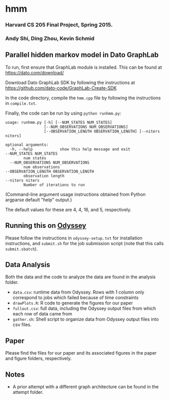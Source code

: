 # hmm
### Harvard CS 205 Final Project, Spring 2015. 
### Andy Shi, Ding Zhou, Kevin Schmid

## Parallel hidden markov model in Dato GraphLab

To run, first ensure that GraphLab module is installed. This can be found at https://dato.com/download/

Download Dato GraphLab SDK by following the instructions at https://github.com/dato-code/GraphLab-Create-SDK

In the code directory, compile the `hmm.cpp` file by following the instructions in `compile.txt`.

Finally, the code can be run by using `python runhmm.py`:
```
usage: runhmm.py [-h] [--NUM_STATES NUM_STATES]
                 [--NUM_OBSERVATIONS NUM_OBSERVATIONS]
                 [--OBSERVATION_LENGTH OBSERVATION_LENGTH] [--niters niters]

optional arguments:
  -h, --help            show this help message and exit
--NUM_STATES NUM_STATES
		num states
  --NUM_OBSERVATIONS NUM_OBSERVATIONS
		num observations
--OBSERVATION_LENGTH OBSERVATION_LENGTH
		observation length
--niters niters
		Number of iterations to run
```
(Command-line argument usage instructions obtained from Python argparse default "help" output.)
  
The default values for these are 4, 4, 16, and 5, respectively. 

## Running this on [Odyssey](rc.fas.harvard.edu)
Please follow the instructions in `odyssey-setup.txt` for installation instructions, and `submit.sh` for the job submission script (note that this calls `submit.sbatch`). 

## Data Analysis
Both the data and the code to analyze the data are found in the analysis folder. 
* `data.csv`: runtime data from Odyssey. Rows with 1 column only correspond to jobs which failed because of time constraints
* `drawPlots.R`: R code to generate the figures for our paper
* `fullout.csv`: full data, including the Odyssey output files from which each row of data came from
* `gather.sh`: Shell script to organize data from Odyssey output files into csv files. 

## Paper
Please find the files for our paper and its associated figures in the paper and figure folders, respectively. 

## Notes
* A prior attempt with a different graph architecture can be found in the attempt folder. 
